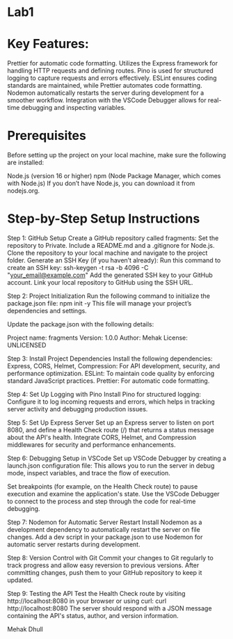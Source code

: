 # Lab1

# Key Features:

Prettier for automatic code formatting.
Utilizes the Express framework for handling HTTP requests and defining routes.
Pino is used for structured logging to capture requests and errors effectively.
ESLint ensures coding standards are maintained, while Prettier automates code formatting.
Nodemon automatically restarts the server during development for a smoother workflow.
Integration with the VSCode Debugger allows for real-time debugging and inspecting variables.

# Prerequisites

Before setting up the project on your local machine, make sure the following are installed:

Node.js (version 16 or higher)
npm (Node Package Manager, which comes with Node.js)
If you don’t have Node.js, you can download it from nodejs.org.

# Step-by-Step Setup Instructions

Step 1: GitHub Setup
Create a GitHub repository called fragments:
Set the repository to Private.
Include a README.md and a .gitignore for Node.js.
Clone the repository to your local machine and navigate to the project folder.
Generate an SSH Key (if you haven’t already):
Run this command to create an SSH key:
ssh-keygen -t rsa -b 4096 -C "your_email@example.com"
Add the generated SSH key to your GitHub account.
Link your local repository to GitHub using the SSH URL.

Step 2: Project Initialization
Run the following command to initialize the package.json file:
npm init -y
This file will manage your project’s dependencies and settings.

Update the package.json with the following details:

Project name: fragments
Version: 1.0.0
Author: Mehak
License: UNLICENSED

Step 3: Install Project Dependencies
Install the following dependencies:
Express, CORS, Helmet, Compression: For API development, security, and performance optimization.
ESLint: To maintain code quality by enforcing standard JavaScript practices.
Prettier: For automatic code formatting.

Step 4: Set Up Logging with Pino
Install Pino for structured logging:
Configure it to log incoming requests and errors, which helps in tracking server activity and debugging production issues.

Step 5: Set Up Express Server
Set up an Express server to listen on port 8080, and define a Health Check route (/) that returns a status message about the API's health.
Integrate CORS, Helmet, and Compression middlewares for security and performance enhancements.

Step 6: Debugging Setup in VSCode
Set up VSCode Debugger by creating a launch.json configuration file:
This allows you to run the server in debug mode, inspect variables, and trace the flow of execution.

Set breakpoints (for example, on the Health Check route) to pause execution and examine the application's state.
Use the VSCode Debugger to connect to the process and step through the code for real-time debugging.

Step 7: Nodemon for Automatic Server Restart
Install Nodemon as a development dependency to automatically restart the server on file changes.
Add a dev script in your package.json to use Nodemon for automatic server restarts during development.

Step 8: Version Control with Git
Commit your changes to Git regularly to track progress and allow easy reversion to previous versions.
After committing changes, push them to your GitHub repository to keep it updated.

Step 9: Testing the API
Test the Health Check route by visiting http://localhost:8080 in your browser or using curl:
curl http://localhost:8080
The server should respond with a JSON message containing the API's status, author, and version information.

Mehak Dhull
